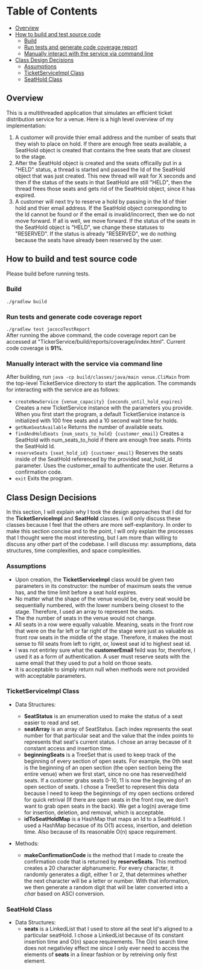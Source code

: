 # Table of Contents
- [Overview](#overview)
- [How to build and test source code](#how-to-build-and-test-source-code)
  * [Build](#build)
  * [Run tests and generate code coverage report](#run-tests-and-generate-code-coverage-report)
  * [Manually interact with the service via command line](#manually-interact-with-the-service-via-command-line)
- [Class Design Decisions](#class-design-decisions)
  * [Assumptions](#assumptions)
  * [TicketServiceImpl Class](#ticketserviceimpl-class)
  * [SeatHold Class](#seathold-class)




## Overview
This is a multithreaded application that simulates an efficient ticket distribution service for a venue. Here is a high level overview of my implementation:
1. A customer will provide thier email address and the number of seats that they wish to place on hold. If there are enough free seats available, a SeatHold object is created that contains the free seats that are closest to the stage. 
2. After the SeatHold object is created and the seats officailly put in a "HELD" status, a thread is started and passed the Id of the SeatHold object that was just created. This new thread will wait for X seconds and then if the status of the seats in that SeatHold are still "HELD", then the thread frees those seats and gets rid of the SeatHold object, since it has expired.
3. A customer will next try to reserve a hold by passing in the Id of thier hold and thier email address. If the SeatHold object corresponding to the Id cannot be found or if the email is invalid/incorrect, then we do not move forward. If all is well, we move forward. If the status of the seats in the SeatHold object is "HELD", we change these statuses to "RESERVED". If the status is already "RESERVED", we do nothing because the seats have already been reserved by the user. 

## How to build and test source code
Please build before running tests.

### Build
```./gradlew build```

### Run tests and generate code coverage report
```./gradlew test jacocoTestReport```   
After running the above command, the code coverage report can be accessed at "TickerService/build/reports/coverage/index.html". Current code coverage is **91%**.

### Manually interact with the service via command line
After building, run ```java -cp build/classes/java/main venue.CliMain``` from the top-level TicketService directory to start the application. The commands for interacting with the service are as follows:
- ```createNewService {venue_capacity} {seconds_until_hold_expires}``` Creates a new TicketService instance with the parameters you provide. When you first start the program, a default TicketService instance is initialized with 100 free seats and a 10 second wait time for holds.
- ```getNumSeatAvailable``` Returns the number of available seats.
- ```findAndHoldSeats {num_seats_to_hold} {customer_email}``` Creates a SeatHold with num_seats_to_hold if there are enough free seats. Prints the SeatHold Id.
- ```reserveSeats {seat_hold_id} {customer_email}``` Reserves the seats inside of the SeatHold referenced by the provided seat_hold_id parameter. Uses the customer_email to authenticate the user. Returns a confirmation code.
- ```exit``` Exits the program.


## Class Design Decisions
In this section, I will explain why I took the design approaches that I did for the **TicketServiceImpl** and **SeatHold** classes. I will only discuss these classes because I feel that the others are more self-explanitory. In order to make this section concise and to the point, I will only explain the processes that I thought were the most interesting, but I am more than willing to discuss any other part of the codebase. I will discuss my: assumptions, data structures, time complexities, and space complexities.


### Assumptions
* Upon creation, the **TicketServiceImpl** class would be given two parameters in its constructor: the number of maximum seats the venue has, and the time limit before a seat hold expires.
* No matter what the shape of the venue would be, every seat would be sequentially numbered, with the lower numbers being closest to the stage. Therefore, I used an array to represent the seats.
* The the number of seats in the venue would not change.
* All seats in a row were equally valuable. Meaning, seats in the front row that were on the far left or far right of the stage were just as valuable as front row seats in the middle of the stage. Therefore, it makes the most sense to fill seats from left to right, or, lowest seat id to highest seat id.
* I was not entirley sure what the **customerEmail** feild was for, therefore, I used it as a form of authentication. A user must reserve seats with the same email that they used to put a hold on those seats.
* It is acceptable to simply return null when methods were not provided with acceptable parameters.


### TicketServiceImpl Class
- Data Structures:
  * **SeatStatus** is an enumeration used to make the status of a seat easier to read and set.
  * **seatArray** is an array of SeatStatus. Each index represents the seat number for that particular seat and the value that the index points to represents that seat's current status. I chose an array because of it constant access and insertion time.
  * **beginningSeats** is a TreeSet that is used to keep track of the beginning of every section of open seats. For example, the 0th seat is the beginning of an open section (the open section being the entire venue) when we first start, since no one has reserved/held seats. If a customer grabs seats 0-10, 11 is now the beginning of an open section of seats. I chose a TreeSet to represent this data because I need to keep the beginnings of my open sections ordered for quick retrival (If there are open seats in the front row, we don't want to grab open seats in the back). We get a log(n) average time for insertion, deletion, and removal, which is acceptable.
  * **idToSeatHoldMap** is a HashMap that maps an Id to a SeatHold. I used a HashMap becasue of its O(1) access, insertion, and deletion time. Also because of its reasonable O(n) space requirement.
  
- Methods:
  * **makeConfirmationCode** is the method that I made to create the confirmation code that is returned by **reserveSeats**. This method creates a 20 character alphanumeric. For every character, it randomly generates a digit, either 1 or 2, that determines whether the next character will be a letter or number. With that information, we then generate a random digit that will be later converted into a _char_ based on ASCI conversion.


### SeatHold Class
- Data Structures:
  * **seats** is a LinkedList that I used to store all the seat Id's aligned to a particular seatHold. I chose a LinkedList because of its constant insertion time and O(n) space requirements. The O(n) search time does not negativley effect me since I only ever need to access the elements of **seats** in a linear fashion or by retreiving only first element.
   

